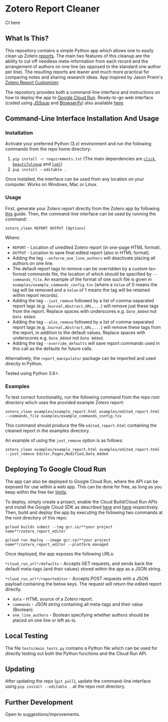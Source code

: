 Zotero Report Cleaner
==============================
CI here

What Is This?
-------------

This repository contains a simple Python app which allows one to easily clean up Zotero [reports](https://www.zotero.org/support/reports#%20sort_order).  The main two features of this cleanup are the ability to cut off needless meta-information from each record and the arrangement of authors on one line (as opposed to the standard one author per line).  The resulting reports are leaner and much more practical for comparing notes and sharing research ideas.  App inspired by Jason Priem's [Zotero Report Customizer](http://jasonpriem.org/projects/report_cleaner.php).

The repository provides both a command-line interface and instructions on how to deploy the app to [Google Cloud Run](https://cloud.google.com/run/).  Ready-to-go web interface (coded using [JSSoup](https://www.npmjs.com/package/jssoup) and [Browserify](http://browserify.org)) also available [here](https://matthewaquilina.net/zotero_report_cleaner).

Command-Line Interface Installation And Usage
---------------------------------------------

### Installation

Activate your preferred Python (3.x) environment and run the following commands from the repo home directory:

1. `pip install -r requirements.txt` (The main dependencies are [`click`](https://click.palletsprojects.com/en/7.x/), [`beautifulsoup`](https://www.crummy.com/software/BeautifulSoup/bs4/doc/) and [`lxml`](https://lxml.de))
2. `pip install --editable .`

Once installed, the interface can be used from any location on your computer.  Works on Windows, Mac or Linux.  
### Usage

First, generate your Zotero report directly from the Zotero app by following [this](https://www.zotero.org/support/reports#%20sort_order) guide.  Then, the command-line interface can be used by running the command:

`zotero_clean REPORT OUTPUT [Options]`

Where:

* `REPORT` - Location of unedited Zotero report (in one-page HTML format).
* `OUTPUT` - Location to save final edited report (also in HTML format).
* Adding the tag `--enforce_one_line_authors` will deactivate placing all authors on one line.
* The default report tags to remove can be overridden by a custom tsv-format commands file, the location of which should be specified by `--commands_file`.  An example of the format of one such file is given in `examples/example_commands_config.tsv` (where a `Value` of 0 means the tag will be removed and a `Value` of 1 means the tag will be retained within report records).
* Adding the tag `--just_remove` followed by a list of comma-separated report tags (e.g. `Journal,Abstract,URL,...`) will remove just these tags from the report.  Replace spaces with underscores e.g. `Date_Added` not `Date Added`.
* Adding the tag `--also_remove` followed by a list of comma-separated report tags (e.g. `Journal,Abstract,URL,...`) will remove these tags from the report, in addition to the default values.  Replace spaces with underscores e.g. `Date_Added` not `Date Added`.
* Adding the tag `--override_defaults` will save report commands used in this call as the defaults for future calls.

Alternatively, the `report_manipulator` package can be imported and used directly in Python.

Tested using Python 3.6+.

### Examples
To test correct functionality, run the following command from the repo root directory which uses the provided example Zotero report:

`zotero_clean examples/example_report.html examples/edited_report.html --commands_file examples/example_commands_config.tsv`

This command should produce the file `edited_report.html` containing the cleaned report in the examples directory.

An example of using the `just_remove` option is as follows:

`zotero_clean examples/example_report.html examples/edited_report.html --just_remove Editor,Pages,Modified,Date_Added`

Deploying To Google Cloud Run
-----------------------------

The app can also be deployed to Google Cloud Run, where the API can be exposed for use within a web app.  This can be done for free, as long as you keep within the free tier [limits](https://cloud.google.com/run/pricing).

To deploy, simply create a project, enable the Cloud Build/Cloud Run APIs and install the Google Cloud SDK as described [here](https://cloud.google.com/run/docs/quickstarts/build-and-deploy) and [here](https://cloud.google.com/sdk/docs/#install_the_latest_cloud_tools_version_cloudsdk_current_version) respectively.  Then, build and deploy the app by executing the following two commands at the root directory of this repo:

`gcloud builds submit --tag gcr.io/**your project name**/zotero_report_editor`

`gcloud run deploy --image gcr.io/**your project name**/zotero_report_editor --platform managed`

Once deployed, the app exposes the following URLs: 

`*cloud_run_url*/defaults` - Accepts GET requests, and sends back the default meta-tags (and their values) stored within the app as a JSON string.

`*cloud_run_url*/reporteditor` -   Accepts POST requests with a JSON payload containing the below keys.  The request will return the edited report directly.

* `data` - HTML source of a Zotero report.
* `commands` - JSON string containing all meta-tags and their value (Boolean).
* `one_line_authors` - Boolean specifying whether authors should be placed on one line or left as-is.

Local Testing
-------------
The file `tests/main_tests.py` contains a Python file which can be used for directly testing out both the Python functions and the Cloud Run API.

Updating
-------------
After updating the repo (`git pull`), update the command-line interface using `pip install --editable .` at the repo root directory. 

Further Development
-------------------
Open to suggestions/improvements.
